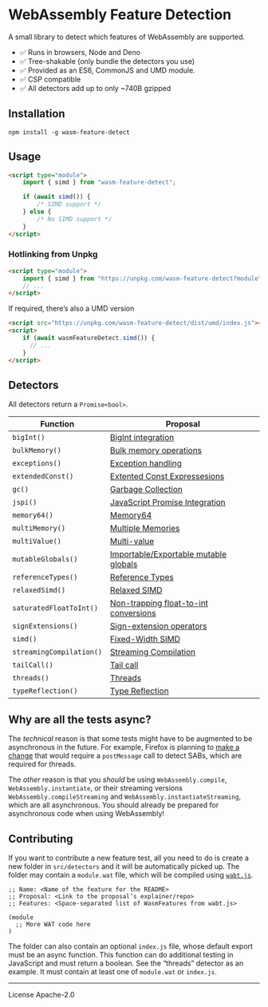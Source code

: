# WebAssembly Feature Detection

A small library to detect which features of WebAssembly are supported.

- ✅ Runs in browsers, Node and Deno
- ✅ Tree-shakable (only bundle the detectors you use)
- ✅ Provided as an ES6, CommonJS and UMD module.
- ✅ CSP compatible
- ✅ All detectors add up to only ~740B gzipped

## Installation

```
npm install -g wasm-feature-detect
```

## Usage

```html
<script type="module">
	import { simd } from "wasm-feature-detect";

	if (await simd()) {
		/* SIMD support */
	} else {
		/* No SIMD support */
	}
</script>
```

### Hotlinking from Unpkg

```html
<script type="module">
	import { simd } from "https://unpkg.com/wasm-feature-detect?module";
	// ...
</script>
```

If required, there’s also a UMD version

```html
<script src="https://unpkg.com/wasm-feature-detect/dist/umd/index.js"></script>
<script>
	if (await wasmFeatureDetect.simd()) {
	  // ...
	}
</script>
```

## Detectors

All detectors return a `Promise<bool>`.

| Function                 | Proposal                                                                                                     |
| ------------------------ | ------------------------------------------------------------------------------------------------------------ |
| `bigInt()`               | [BigInt integration](https://github.com/WebAssembly/JS-BigInt-integration)                                   |
| `bulkMemory()`           | [Bulk memory operations](https://github.com/webassembly/bulk-memory-operations)                              |
| `exceptions()`           | [Exception handling](https://github.com/WebAssembly/exception-handling)                                      |
| `extendedConst()`        | [Extented Const Expressesions](https://github.com/WebAssembly/extended-const)                                |
| `gc()`                   | [Garbage Collection](https://github.com/WebAssembly/gc)                                                      |
| `jspi()`                 | [JavaScript Promise Integration](https://github.com/WebAssembly/js-promise-integration)                      |
| `memory64()`             | [Memory64](https://github.com/WebAssembly/memory64)                                                          |
| `multiMemory()`          | [Multiple Memories](https://github.com/WebAssembly/multi-memory)                                             |
| `multiValue()`           | [Multi-value](https://github.com/WebAssembly/multi-value)                                                    |
| `mutableGlobals()`       | [Importable/Exportable mutable globals]()                                                                    |
| `referenceTypes()`       | [Reference Types](https://github.com/WebAssembly/reference-types)                                            |
| `relaxedSimd()`          | [Relaxed SIMD](https://github.com/webassembly/relaxed-simd)                                                  |
| `saturatedFloatToInt()`  | [Non-trapping float-to-int conversions](https://github.com/WebAssembly/nontrapping-float-to-int-conversions) |
| `signExtensions()`       | [Sign-extension operators](https://github.com/WebAssembly/sign-extension-ops)                                |
| `simd()`                 | [Fixed-Width SIMD](https://github.com/webassembly/simd)                                                      |
| `streamingCompilation()` | [Streaming Compilation](https://webassembly.github.io/spec/web-api/index.html#streaming-modules)             |
| `tailCall()`             | [Tail call](https://github.com/webassembly/tail-call)                                                        |
| `threads()`              | [Threads](https://github.com/webassembly/threads)                                                            |
| `typeReflection()`       | [Type Reflection](https://github.com/WebAssembly/js-types)                                                   |

## Why are all the tests async?

The _technical_ reason is that some tests might have to be augmented to be asynchronous in the future. For example, Firefox is planning to [make a change][ff coop] that would require a `postMessage` call to detect SABs, which are required for threads.

The _other_ reason is that you _should_ be using `WebAssembly.compile`, `WebAssembly.instantiate`, or their streaming versions `WebAssembly.compileStreaming` and `WebAssembly.instantiateStreaming`, which are all asynchronous. You should already be prepared for asynchronous code when using WebAssembly!

## Contributing

If you want to contribute a new feature test, all you need to do is create a new folder in `src/detectors` and it will be automatically picked up. The folder may contain a `module.wat` file, which will be compiled using [`wabt.js`](https://github.com/AssemblyScript/wabt.js).

```wat
;; Name: <Name of the feature for the README>
;; Proposal: <Link to the proposal’s explainer/repo>
;; Features: <Space-separated list of WasmFeatures from wabt.js>

(module
  ;; More WAT code here
)
```

The folder can also contain an optional `index.js` file, whose default export must be an async function. This function can do additional testing in JavaScript and must return a boolean. See the “threads” detector as an example.
It must contain at least one of `module.wat` or `index.js`.

[ff coop]: https://groups.google.com/forum/#!msg/mozilla.dev.platform/IHkBZlHETpA/dwsMNchWEQAJ
[wat2wasm]: https://github.com/webassembly/wabt

---

License Apache-2.0
